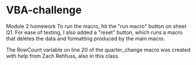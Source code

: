 # VBA-challenge
Module 2 homework
To run the macro, hit the "run macro" button on sheet Q1. 
For ease of testing, I also added a "reset" button, which runs a macro that deletes the data and formatting produced by the main macro.

The RowCount variable on line 20 of the quarter_change macro was created with help from Zach Rehfuss, also in this class.
